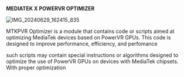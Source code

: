 **MEDIATEK X POWERVR OPTIMIZER**

![IMG_20240629_162415_835](https://github.com/SiFirmansyahModz/Mediatek-X-PowerVR-Optimizer/assets/164661353/54d8fc81-fa9d-452a-99b1-7ab19ade6f7b)

MTKPVR Optimizer is a module that contains code or scripts aimed at optimizing MediaTek devices based on PowerVR GPUs. This code is designed to improve performance, efficiency, and perfomance

such scripts may contain special instructions or algorithms designed to optimize the use of PowerVR GPUs on devices with MediaTek chipsets. With proper optimization
